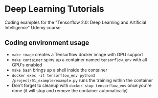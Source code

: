 # Deep Learning Tutorials 

Coding examples for the "Tensorflow 2.0: Deep Learning and Artificial Intelligence" Udemy course

## Coding environment usage

* `make image` creates a Tensorflow docker image with GPU support
* `make container` spins up a container named `tensorflow_env` with all GPU's enabled
* `make bash` brings up a shell inside the container
* `docker exec -it tensorflow_env python3 /project/01_example/example.py` runs the training within the container
* Don't forget to cleanup with `docker stop tensorflow_env` once you're done (it will stop and remove the container automatically)
